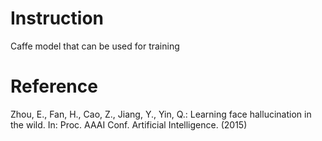 # Instruction
Caffe model that can be used for training

# Reference
Zhou, E., Fan, H., Cao, Z., Jiang, Y., Yin, Q.: Learning face hallucination in the wild. In: Proc. AAAI Conf. Artificial Intelligence. (2015)